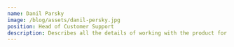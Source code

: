 ```yaml
---
name: Danil Parsky
image: /blog/assets/danil-persky.jpg
position: Head of Customer Support
description: Describes all the details of working with the product for customers
---
```

